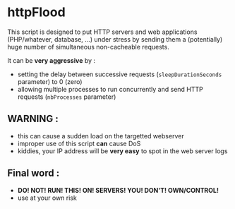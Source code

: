 httpFlood
=========

This script is designed to put HTTP servers and web applications (PHP/whatever, database, ...) under stress by sending them a (potentially) huge number of simultaneous non-cacheable requests.

It can be __very aggressive__ by :

 * setting the delay between successive requests (`sleepDurationSeconds` parameter) to 0 (zero)
 * allowing multiple processes to run concurrently and send HTTP requests (`nbProcesses`  parameter)


WARNING :
---------

 * this can cause a sudden load on the targetted webserver
 * improper use of this script __can__ cause DoS
 * kiddies, your IP address will be __very easy__ to spot in the web server logs


Final word :
------------

 * __DO! NOT! RUN! THIS! ON! SERVERS! YOU! DON'T! OWN/CONTROL!__
 * use at your own risk
